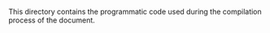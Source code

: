 This directory contains the programmatic code used during the compilation process of the document.

